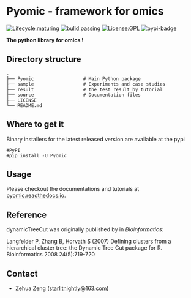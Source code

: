 # Pyomic - framework for omics

[![Lifecycle:maturing](https://img.shields.io/badge/lifecycle-maturing-blue.svg)](https://www.tidyverse.org/lifecycle/#maturing) [![bulid:passing](https://img.shields.io/appveyor/build/gruntjs/grunt)](https://img.shields.io/appveyor/build/gruntjs/grunt) [![License:GPL](https://img.shields.io/badge/license-GNU-blue)](https://img.shields.io/apm/l/vim-mode) [![pypi-badge](https://img.shields.io/pypi/v/Pyomic)](https://pypi.org/project/Pyomic)

**The python library for omics !**

## Directory structure

````
.
├── Pyomic                  # Main Python package
├── sample                  # Experiments and case studies
├── result                  # the test result by tutorial
├── source                  # Documentation files
├── LICENSE
└── README.md
````

## Where to get it

Binary installers for the latest released version are available at the pypi

    #PyPI
    #pip install -U Pyomic

## Usage

Please checkout the documentations and tutorials at [pyomic.readthedocs.io](https://pyomic.readthedocs.io/en/latest/index.html).

## Reference

dynamicTreeCut was originally published by in *Bioinformatics*:

Langfelder P, Zhang B, Horvath S (2007) Defining clusters from a hierarchical cluster tree: the Dynamic Tree Cut package for R. Bioinformatics 2008 24(5):719-720

## Contact

- Zehua Zeng ([starlitnightly@163.com](mailto:starlitnightly@163.com))

